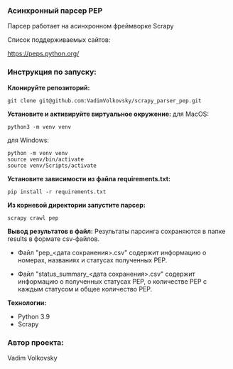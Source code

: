 ### Асинхронный парсер PEP

Парсер работает на асинхронном фреймворке Scrapy 

Список поддерживаемых сайтов:

https://peps.python.org/

### Инструкция по запуску:
**Клонируйте репозиторий:**
```
git clone git@github.com:VadimVolkovsky/scrapy_parser_pep.git
```

**Установите и активируйте виртуальное окружение:**
для MacOS:
```
python3 -m venv venv
```

для Windows:
```
python -m venv venv
source venv/bin/activate
source venv/Scripts/activate
```
**Установите зависимости из файла requirements.txt:**
```
pip install -r requirements.txt
```

**Из корневой директории запустите парсер:**
```
scrapy crawl pep
```

**Вывод результатов в файл:**
Результаты парсинга сохраняются в папке results в формате csv-файлов.

- Файл "pep_<дата сохранения>.csv" содержит информацию о номерах, названиях и статусах полученных PEP.

- Файл "status_summary_<дата сохранения>.csv" содержит информацию о полученных статусах PEP, о количестве PEP с каждым статусом и общее количество PEP.

**Технологии:**
- Python 3.9
- Scrapy

### Автор проекта:

Vadim Volkovsky
